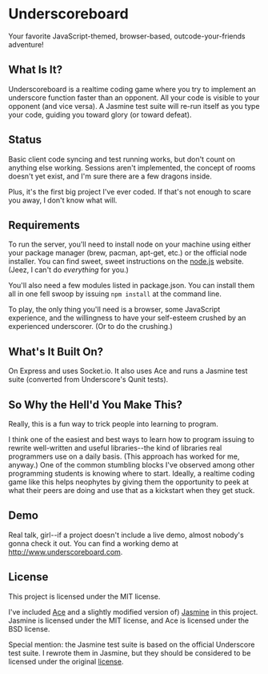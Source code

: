 Underscoreboard
===============

Your favorite JavaScript-themed, browser-based, outcode-your-friends adventure!


What Is It?
-----------

Underscoreboard is a realtime coding game where you try to implement an underscore
function faster than an opponent. All your code is visible to your opponent (and
vice versa). A Jasmine test suite will re-run itself as you type your code, guiding
you toward glory (or toward defeat).


Status
-----

Basic client code syncing and test running works, but don't count on anything else
working. Sessions aren't implemented, the concept of rooms doesn't yet exist, and
I'm sure there are a few dragons inside.

Plus, it's the first big project I've ever coded. If that's not enough to scare
you away, I don't know what will.


Requirements
------------

To run the server, you'll need to install node on your machine using either your
package manager (brew, pacman, apt-get, etc.) or the official node installer.
You can find sweet, sweet instructions on the [node.js](http://nodejs.org/) website.
(Jeez, I can't do *everything* for you.)

You'll also need a few modules listed in package.json. You can install them all
in one fell swoop by issuing `npm install` at the command line.

To play, the only thing you'll need is a browser, some JavaScript experience, and
the willingness to have your self-esteem crushed by an experienced underscorer.
(Or to do the crushing.)


What's It Built On?
-------------------

On Express and uses Socket.io. It also uses Ace and runs a Jasmine test suite
(converted from Underscore's Qunit tests).


So Why the Hell'd You Make This?
--------------------------------

Really, this is a fun way to trick people into learning to program.

I think one of the easiest and best ways to learn how to program issuing to rewrite
well-written and useful libraries--the kind of libraries real programmers use on
a daily basis. (This approach has worked for me, anyway.) One of the common
stumbling blocks I've observed among other programming students is knowing where
to start. Ideally, a realtime coding game like this helps neophytes by giving them
the opportunity to peek at what their peers are doing and use that as a kickstart
when they get stuck.


Demo
----

Real talk, girl--if a project doesn't include a live demo, almost nobody's
gonna check it out. You can find a working demo at <http://www.underscoreboard.com>.


License
-------

This project is licensed under the MIT license.

I've included [Ace](https://github.com/ajaxorg/ace) and a slightly modified version
of) [Jasmine](https://github.com/pivotal/jasmine) in this project. Jasmine is
licensed under the MIT license, and Ace is licensed under the BSD license.

Special mention: the Jasmine test suite is based on the official Underscore test
suite. I rewrote them in Jasmine, but they should be considered to be licensed
under the original [license](https://github.com/documentcloud/underscore/blob/master/LICENSE).

